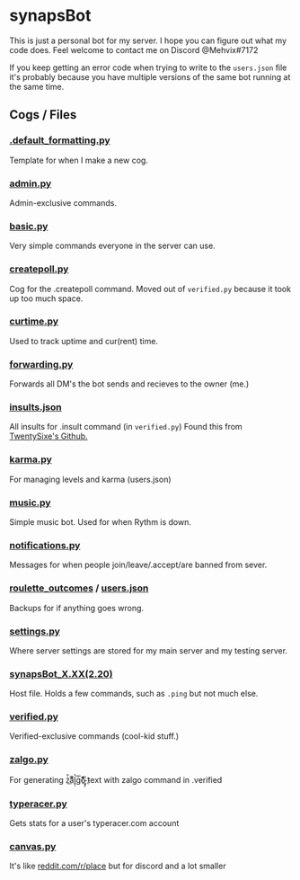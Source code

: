 # synapsBot
This is just a personal bot for my server. I hope you can figure out what my code does. Feel welcome to contact me on Discord @Mehvix#7172 


If you keep getting an error code when trying to write to the `users.json` file it's probably because you have multiple versions of the same bot running at the same time.


## Cogs / Files 

### [.default_formatting.py](https://github.com/Mehvix/synapsBot/blob/master/.default_formatting.py)

Template for when I make a new cog.


### [admin.py](https://github.com/Mehvix/synapsBot/blob/master/admin.py)

Admin-exclusive commands.


### [basic.py](https://github.com/Mehvix/synapsBot/blob/master/basic.py)

Very simple commands everyone in the server can use.


### [createpoll.py](https://github.com/Mehvix/synapsBot/blob/master/createpoll.py)

Cog for the .createpoll command. Moved out of `verified.py` because it took up too much space.


### [curtime.py](https://github.com/Mehvix/synapsBot/blob/master/curtime.py)

Used to track uptime and cur(rent) time.


### [forwarding.py](https://github.com/Mehvix/synapsBot/blob/master/forwarding.py)

Forwards all DM's the bot sends and recieves to the owner (me.)


### [insults.json](https://github.com/Mehvix/synapsBot/blob/master/insults.json)

All insults for .insult command (in `verified.py`)
Found this from [TwentySixe's Github.](https://github.com/Twentysix26/26-Cogs/blob/master/insult/data/insults.json)


### [karma.py](https://github.com/Mehvix/synapsBot/blob/master/karma.py)

For managing levels and karma (users.json)


### [music.py](https://github.com/Mehvix/synapsBot/blob/master/music.py)

Simple music bot. Used for when Rythm is down.


### [notifications.py](https://github.com/Mehvix/synapsBot/blob/master/notifications.py)

Messages for when people join/leave/.accept/are banned from sever.


### [roulette_outcomes](https://github.com/Mehvix/synapsBot/blob/master/roulette_outcomes.json) / [users.json](https://github.com/Mehvix/synapsBot/blob/master/users.json)

Backups for if anything goes wrong.


### [settings.py](https://github.com/Mehvix/synapsBot/blob/master/settings.py)

Where server settings are stored for my main server and my testing server.

### [synapsBot_X.XX(2.20)](https://github.com/Mehvix/synapsBot/blob/master/synapsBot_2.20.py)

Host file. Holds a few commands, such as `.ping`  but not much else.

### [verified.py](https://github.com/Mehvix/synapsBot/blob/master/verified.py)

Verified-exclusive commands (cool-kid stuff.)

### [zalgo.py](https://github.com/Mehvix/synapsBot/blob/master/zalgo.py)

For generating z͗̎͟aͫͯ́l͍̩̔ġ͘͞o͌ͬ̏҉̴̡̧ text with zalgo command in .verified

### [typeracer.py](https://github.com/Mehvix/synapsBot/blob/master/typeracer.py)

Gets stats for a user's typeracer.com account

### [canvas.py](https://github.com/Mehvix/synapsBot/blob/master/canvas.py)

It's like [reddit.com/r/place](https://www.reddit.com/r/place/) but for discord and a lot smaller
